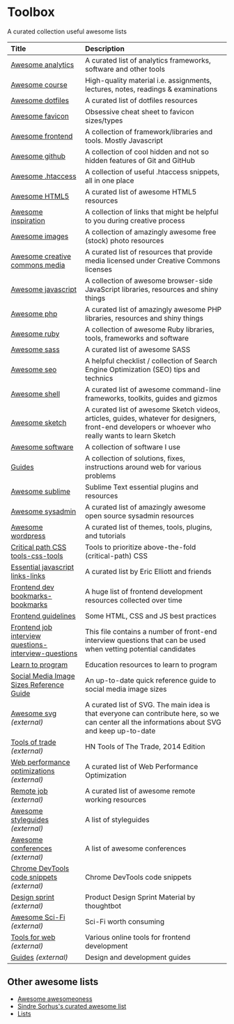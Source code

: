 # Toolbox
A curated collection useful awesome lists

Title | Description
:--|:--
[Awesome analytics](lists/awesome-analytics.md) | A curated list of analytics frameworks, software and other tools
[Awesome course](lists/awesome-courses.md) | High-quality material i.e. assignments, lectures, notes, readings & examinations
[Awesome dotfiles](lists/awesome-dotfiles.md) | A curated list of dotfiles resources
[Awesome favicon](lists/awesome-favicon.rst) | Obsessive cheat sheet to favicon sizes/types
[Awesome frontend](lists/awesome-frontend.md) | A collection of framework/libraries and tools. Mostly Javascript
[Awesome github](lists/awesome-github.md) | A collection of cool hidden and not so hidden features of Git and GitHub
[Awesome .htaccess](lists/awesome-htaccess.md) | A collection of useful .htaccess snippets, all in one place
[Awesome HTML5](lists/awesome-html5.md) | A curated list of awesome HTML5 resources
[Awesome inspiration](lists/awesome-inspiration.md) | A collection of links that might be helpful to you during creative process
[Awesome images](lists/awesome-images.md) | A collection of amazingly awesome free (stock) photo resources
[Awesome creative commons media](lists/awesome-creative-commons-media.md) | A curated list of resources that provide media licensed under Creative Commons licenses
[Awesome javascript](lists/awesome-javascript.md) | A collection of awesome browser-side JavaScript libraries, resources and shiny things
[Awesome php](lists/awesome-php.md) | A curated list of amazingly awesome PHP libraries, resources and shiny things
[Awesome ruby](lists/awesome-ruby.md) | A collection of awesome Ruby libraries, tools, frameworks and software
[Awesome sass](lists/awesome-sass.md) | A curated list of awesome SASS
[Awesome seo](lists/awesome-seo.md) | A helpful checklist / collection of Search Engine Optimization (SEO) tips and technics
[Awesome shell](lists/awesome-shell.md) | A curated list of awesome command-line frameworks, toolkits, guides and gizmos
[Awesome sketch](lists/awesome-sketch.md) | A curated list of awesome Sketch videos, articles, guides, whatever for designers, front-end developers or whoever who really wants to learn Sketch
[Awesome software](lists/awesome-software.md) | A collection of software I use
[Guides](lists/guides.md) | A collection of solutions, fixes, instructions around web for various problems
[Awesome sublime](lists/awesome-sublime.md) | Sublime Text essential plugins and resources
[Awesome sysadmin](lists/awesome-sysadmin.md) | A curated list of amazingly awesome open source sysadmin resources
[Awesome wordpress](lists/awesome-wordpress.md) | A curated list of themes, tools, plugins, and tutorials
[Critical path CSS tools-css-tools](lists/critical-path-css-tools.md) | Tools to prioritize above-the-fold (critical-path) CSS
[Essential javascript links-links](lists/essential-javascript-links.md) | A curated list by Eric Elliott and friends
[Frontend dev bookmarks-bookmarks](lists/frontend-dev-bookmark.md) | A huge list of frontend development resources collected over time
[Frontend guidelines](lists/frontend-guidelines.md) | Some HTML, CSS and JS best practices
[Frontend job interview questions-interview-questions](lists/frontend-job-interview-questions.md) | This file contains a number of front-end interview questions that can be used when vetting potential candidates
[Learn to program](lists/learn-to-program.md) | Education resources to learn to program
[Social Media Image Sizes Reference Guide](lists/social-profile-image-sizes.md.md) | An up-to-date quick reference guide to social media image sizes
[Awesome svg](https://github.com/willianjusten/awesome-svg) *(external)* | A curated list of SVG. The main idea is that everyone can contribute here, so we can center all the informations about SVG and keep up-to-date
[Tools of trade](https://github.com/cjbarber/ToolsOfTheTrade) *(external)* | HN Tools of The Trade, 2014 Edition
[Web performance optimizations](https://github.com/davidsonfellipe/awesome-wpo) *(external)* | A curated list of Web Performance Optimization
[Remote job](https://github.com/lukasz-madon/awesome-remote-job) *(external)* | A curated list of awesome remote working resources
[Awesome styleguides](https://github.com/RichardLitt/awesome-styleguides) *(external)* | A list of styleguides
[Awesome conferences](https://github.com/RichardLitt/awesome-conferences) *(external)* | A list of awesome conferences
[Chrome DevTools code snippets](https://github.com/bahmutov/code-snippets) *(external)* | Chrome DevTools code snippets
[Design sprint](https://github.com/thoughtbot/design-sprint) *(external)* | Product Design Sprint Material by thoughtbot
[Awesome Sci-Fi](https://github.com/sindresorhus/awesome-scifi) *(external)* | Sci-Fi worth consuming
[Tools for web](https://github.com/lvwzhen/tools) *(external)* | Various online tools for frontend development
[Guides](https://github.com/NARKOZ/guides) *(external)* | Design and development guides

## Other awesome lists
- [Awesome awesomeoness](https://github.com/bayandin/awesome-awesomeness)
- [Sindre Sorhus's curated awesome list](https://github.com/sindresorhus/awesome)
- [Lists](https://github.com/jnv/lists)
